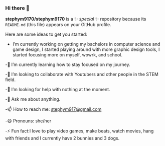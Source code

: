### Hi there 👋


**stephym9170/stephym9170** is a ✨ _special_ ✨ repository because its `README.md` (this file) appears on your GitHub profile.

Here are some ideas to get you started:

- I’m currently working on getting my bachelors in computer science and game design, I started playing around with more graphic design tools, I started focusing more on myself, wowrk, and school. 

-🌱 I’m currently learning how to stay focused on my journey.

-👯 I’m looking to collaborate with Youtubers and other people in the STEM field.

-🤔 I’m looking for help with nothing at the moment.

-💬 Ask me about anything.

-📫 How to reach me: stephym917@gmail.com

-😄 Pronouns: she/her

-⚡ Fun fact:I love to play video games, make beats, watch movies, hang with friends and I currently have 2 bunnies and 3 dogs.

